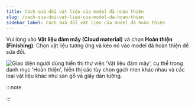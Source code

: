 ```yaml
---
title: Cách sửa đổi vật liệu của model đã hoàn thiện
slug: /cach-sua-doi-vat-lieu-cua-model-da-hoan-thien
sidebar_label: Cách sửa đổi vật liệu của model đã hoàn thiện
---
```


Vui lòng vào **Vật liệu đám mây (Cloud material)** và chọn **Hoàn thiện (Finishing)**. Chọn vật liệu tương ứng và kéo nó vào model đã hoàn thiện để sửa đổi.

![Giao diện người dùng hiển thị thư viện 'Vật liệu đám mây', cụ thể trong danh mục 'Hoàn thiện', hiển thị các tùy chọn gạch men khác nhau và các loại vật liệu khác như sàn gỗ và giấy dán tường.](https://storage.googleapis.com/jegavn_kb/image_jegavn/27.1.png)

:::note

:::